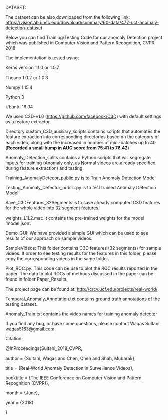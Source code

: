 DATASET:

The dataset can be also downloaded from the following link:
https://visionlab.uncc.edu/download/summary/60-data/477-ucf-anomaly-detection-dataset


Below you can find Training/Testing Code for our anomaly Detection project which was published in Computer Vision and Pattern Recognition, CVPR 2018.

The implementation is tested using:

Keras version 1.1.0 or 1.0.7

Theano 1.0.2 or 1.0.3

Numpy 1.15.4

Python 3

Ubuntu 16.04


We used C3D-v1.0 (https://github.com/facebook/C3D) with default settings as a feature extractor.

Directory custom_C3D_auxiliary_scripts contains scripts that automates the feature extraction into corresponding directories 
based on the category of each video, along with the increased in number of mini-batches up to 40 (**Recorded a small bump in AUC score from 75.41 to 76.42**)

Anomaly_Detection_splits contains a Python scripts that will segregate inputs for training (Anomaly only, as Normal videos are already specified during feature extraction)
and testing.
 
Training_AnomalyDetecor_public.py is to Train Anomaly Detection Model


Testing_Anomaly_Detector_public.py is to test trained Anomaly Detection Model


Save_C3DFeatures_32Segments is to save already computed C3D features for the whole video into 32 segment features.


weights_L1L2.mat: It contains the pre-trained weights for the model ‘model.json’.

Demo_GUI: We have provided a simple GUI which can be used to see results of our approach on sample videos.

SampleVideos: This folder contains C3D features (32 segments) for sample videos. It order to see testing results for the features in this folder, please copy the corrosponding videos in the same folder.


Plot_ROC.py:  This code can be use to plot the ROC results reported in the paper. The data to plot ROCs of methods discussed in the paper can be found in folder Paper_Results.


The project page can be found at: http://crcv.ucf.edu/projects/real-world/

Temporal_Anomaly_Annotation.txt contains ground truth annotations of the testing dataset.

Anomaly_Train.txt contains the video names for training anomaly detector




If you find any bug, or have some questions, please contact Waqas Sultani: waqas5163@gmail.com


Citation:

@InProceedings{Sultani_2018_CVPR,

author = {Sultani, Waqas and Chen, Chen and Shah, Mubarak},

title = {Real-World Anomaly Detection in Surveillance Videos},

booktitle = {The IEEE Conference on Computer Vision and Pattern Recognition (CVPR)},

month = {June},

year = {2018}

}
